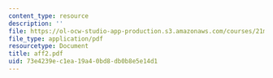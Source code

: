 ```yaml
---
content_type: resource
description: ''
file: https://ol-ocw-studio-app-production.s3.amazonaws.com/courses/21m-735-technical-design-scenery-mechanisms-and-special-effects-spring-2004/73e4239ec1ea19a40bd8db0b8e5e14d1_aff2.pdf
file_type: application/pdf
resourcetype: Document
title: aff2.pdf
uid: 73e4239e-c1ea-19a4-0bd8-db0b8e5e14d1
---
```

